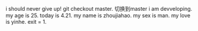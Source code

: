 i should never give up!
git checkout master. 切换到master
i am devveloping.
my age is 25.
today is 4.21.
my name is zhoujiahao.
my sex is man.
my love is yinhe.
exit = 1.

